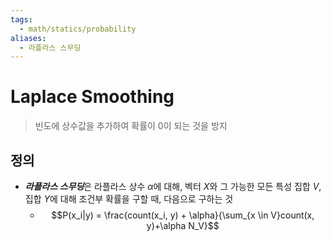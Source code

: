 ```yaml
---
tags:
  - math/statics/probability
aliases:
  - 라플라스 스무딩
---
```

# Laplace Smoothing
> 빈도에 상수값을 추가하여 확률이 0이 되는 것을 방지
## 정의
+ ***라플라스 스무딩***은 라플라스 상수 $\alpha$에 대해, 벡터 $X$와 그 가능한 모든 특성 집합 $V$, 집합 $Y$에 대해 조건부 확률을 구할 때, 다음으로 구하는 것 
	+ $$P(x_i|y) = \frac{count(x_i, y) + \alpha}{\sum_{x \in V}count(x, y)+\alpha N_V}$$